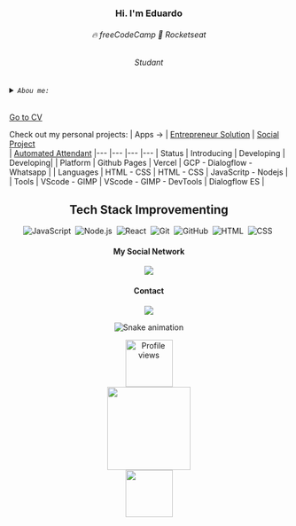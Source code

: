 <h3 align="center"> Hi. I'm Eduardo</h3>
<h6 align="center"> 🔥 freeCodeCamp    🚀 Rocketseat</h6> 

<use fill-opacity="0" stroke="#000000" stroke-opacity="0" xlink:href="#e"></use>

<h6 align="center"> Studant</h6>

###### <details><summary>``` Abou me: ```</summary> <br> I am currently acquiring front and back-end knoledge, while looking for own and third-party applications solutions. <br>Learning JavaScript, Nodejs, React, Git/Github.<br>Looking to collaborate on solutions that improve the quality of community living.<br>Looking for help with a Jr. developer job!<br>And I've worked on an international cruise ship as a waiter.<br>What else would you like to know? <a href = "mailto:eduardorodrigues23@gmail.com">mail me here</a> <br></details>

<a align="center" href="https://eduhrodrigues.github.io/EduhRodrigues/#">Go to CV</a><br>

Check out my personal projects:
| Apps -> | <a align="center" href="https://petlove-produtos.vercel.app/">Entrepreneur Solution</a> | <a align="center" href="https://github.com/EduhRodrigues/PetShop_VolunteerWorK">Social Project</a><br> | <a align="center" href="https://github.com/EduhRodrigues/UAU-Assistente-Inteligente-para-Whatsapp">Automated Attendant</a>
|--- |--- |--- |---
| Status | Introducing | Developing | Developing|
| Platform | Github Pages | Vercel | GCP - Dialogflow - Whatsapp |
| Languages | HTML - CSS | HTML - CSS | JavaScritp - Nodejs |
| Tools | VScode - GIMP | VScode - GIMP - DevTools | Dialogflow ES |


 <div align="center">

## Tech Stack Improvementing

![JavaScript](https://img.shields.io/badge/-JavaScript-05122A?style=flat&logo=javascript)&nbsp;
![Node.js](https://img.shields.io/badge/-Node.js-05122A?style=flat&logo=node.js)&nbsp;
![React](https://img.shields.io/badge/-React-05122A?style=flat&logo=react)&nbsp;
![Git](https://img.shields.io/badge/-Git-05122A?style=flat&logo=git)&nbsp;
![GitHub](https://img.shields.io/badge/-GitHub-05122A?style=flat&logo=github)&nbsp;
![HTML](https://img.shields.io/badge/-HTML-05122A?style=flat&logo=HTML5)&nbsp;
![CSS](https://img.shields.io/badge/-CSS-05122A?style=flat&logo=CSS3&logoColor=1572B6)&nbsp;
  </div>
  
   <div align="center"> 
  
  #### My Social Network
  
   <a href="https://www.linkedin.com/in/eduardo-rodrigues-2b9462229" target="_blank"><img src="https://img.shields.io/badge/-LinkedIn-%230077B5?style=for-the-badge&logo=linkedin&logoColor=white" target="_blank"></a> 
    
   <div align="center"> 
  
  #### Contact 
 <a href = "mailto:eduardorodrigues23@gmail.com"><img src="https://img.shields.io/badge/-Gmail-%23333?style=for-the-badge&logo=gmail&logoColor=white" target="_blank"></a>
 
 </div>
 
   ![Snake animation](https://github.com/EduhRodrigues/EduhRodrigues/blob/output/github-contribution-grid-snake.svg)
 
 <img align="center" src="https://komarev.com/ghpvc/?username=EduhRodrigues&color=blue" width="85px" alt="Profile views" /> 
 <div align="center">
  <a href="https://github.com/EduhRodrigues">
  <img height="150em" src="https://github-readme-stats.vercel.app/api?username=EduhRodrigues&show_icons=true&theme=algolia&include_all_commits=true&count_private=true"/><br>
  <img height="85em" src="https://github-readme-stats.vercel.app/api/top-langs/?username=EduhRodrigues&layout=compact&langs_count=7&theme=algolia"/>
</div>
  
